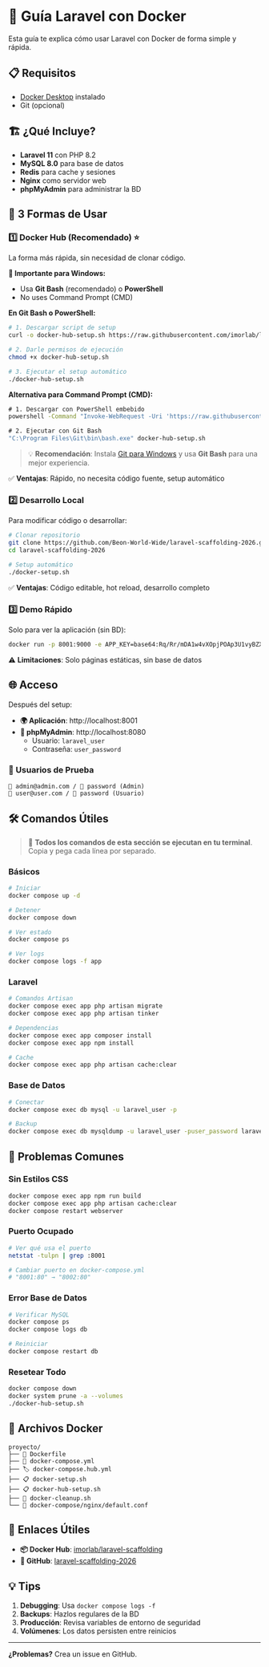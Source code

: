 # 🐳 Guía Laravel con Docker

Esta guía te explica cómo usar Laravel con Docker de forma simple y rápida.

## 📋 Requisitos

- [Docker Desktop](https://www.docker.com/products/docker-desktop/) instalado
- Git (opcional)

## 🏗️ ¿Qué Incluye?

- **Laravel 11** con PHP 8.2
- **MySQL 8.0** para base de datos
- **Redis** para cache y sesiones
- **Nginx** como servidor web
- **phpMyAdmin** para administrar la BD

## 🚀 3 Formas de Usar

### 1️⃣ Docker Hub (Recomendado) ⭐

La forma más rápida, sin necesidad de clonar código.

**📝 Importante para Windows:**
- Usa **Git Bash** (recomendado) o **PowerShell**
- No uses Command Prompt (CMD)

**En Git Bash o PowerShell:**

```bash
# 1. Descargar script de setup
curl -o docker-hub-setup.sh https://raw.githubusercontent.com/imorlab/laravel-scaffolding/main/docker-hub-setup.sh

# 2. Darle permisos de ejecución
chmod +x docker-hub-setup.sh

# 3. Ejecutar el setup automático
./docker-hub-setup.sh
```

**Alternativa para Command Prompt (CMD):**

```cmd
# 1. Descargar con PowerShell embebido
powershell -Command "Invoke-WebRequest -Uri 'https://raw.githubusercontent.com/imorlab/laravel-scaffolding/main/docker-hub-setup.sh' -OutFile 'docker-hub-setup.sh'"

# 2. Ejecutar con Git Bash
"C:\Program Files\Git\bin\bash.exe" docker-hub-setup.sh
```

> 💡 **Recomendación**: Instala [Git para Windows](https://git-scm.com/download/win) y usa **Git Bash** para una mejor experiencia.

✅ **Ventajas**: Rápido, no necesita código fuente, setup automático

### 2️⃣ Desarrollo Local

Para modificar código o desarrollar:

```bash
# Clonar repositorio
git clone https://github.com/Beon-World-Wide/laravel-scaffolding-2026.git
cd laravel-scaffolding-2026

# Setup automático
./docker-setup.sh
```

✅ **Ventajas**: Código editable, hot reload, desarrollo completo

### 3️⃣ Demo Rápido

Solo para ver la aplicación (sin BD):

```bash
docker run -p 8001:9000 -e APP_KEY=base64:Rq/Rr/mDA1w4vXOpjPOAp3U1vyBZXJpVcjRbcMiDWKE= imorlab/laravel-scaffolding:latest
```

⚠️ **Limitaciones**: Solo páginas estáticas, sin base de datos

## 🌐 Acceso

Después del setup:

- **🌍 Aplicación**: http://localhost:8001
- **🔧 phpMyAdmin**: http://localhost:8080
  - Usuario: `laravel_user`
  - Contraseña: `user_password`

### 👤 Usuarios de Prueba

```
📧 admin@admin.com / 🔐 password (Admin)
📧 user@user.com / 🔐 password (Usuario)
```

## 🛠️ Comandos Útiles

> 📝 **Todos los comandos de esta sección se ejecutan en tu terminal**. Copia y pega cada línea por separado.

### Básicos

```bash
# Iniciar
docker compose up -d

# Detener
docker compose down

# Ver estado
docker compose ps

# Ver logs
docker compose logs -f app
```

### Laravel

```bash
# Comandos Artisan
docker compose exec app php artisan migrate
docker compose exec app php artisan tinker

# Dependencias
docker compose exec app composer install
docker compose exec app npm install

# Cache
docker compose exec app php artisan cache:clear
```

### Base de Datos

```bash
# Conectar
docker compose exec db mysql -u laravel_user -p

# Backup
docker compose exec db mysqldump -u laravel_user -puser_password laravel_scaffolding > backup.sql
```

## 🚨 Problemas Comunes

### Sin Estilos CSS

```bash
docker compose exec app npm run build
docker compose exec app php artisan cache:clear
docker compose restart webserver
```

### Puerto Ocupado

```bash
# Ver qué usa el puerto
netstat -tulpn | grep :8001

# Cambiar puerto en docker-compose.yml
# "8001:80" → "8002:80"
```

### Error Base de Datos

```bash
# Verificar MySQL
docker compose ps
docker compose logs db

# Reiniciar
docker compose restart db
```

### Resetear Todo

```bash
docker compose down
docker system prune -a --volumes
./docker-hub-setup.sh
```

## 📁 Archivos Docker

```
proyecto/
├── 🐳 Dockerfile
├── 🔧 docker-compose.yml
├── 🏷️ docker-compose.hub.yml
├── 📋 docker-setup.sh
├── 📋 docker-hub-setup.sh
├── 🧹 docker-cleanup.sh
└── 📂 docker-compose/nginx/default.conf
```

## 🎯 Enlaces Útiles

- **📦 Docker Hub**: [imorlab/laravel-scaffolding](https://hub.docker.com/r/imorlab/laravel-scaffolding)
- **🐙 GitHub**: [laravel-scaffolding-2026](https://github.com/Beon-World-Wide/laravel-scaffolding-2026)

## 💡 Tips

1. **Debugging**: Usa `docker compose logs -f`
2. **Backups**: Hazlos regulares de la BD
3. **Producción**: Revisa variables de entorno de seguridad
4. **Volúmenes**: Los datos persisten entre reinicios

---

**¿Problemas?** Crea un issue en GitHub.
